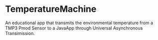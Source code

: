 # TemperatureMachine
An educational app that transmits the environmental temperature from a TMP3 Pmod Sensor to a JavaApp through Universal Asynchronous Transimission.
